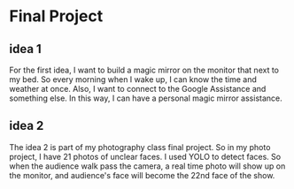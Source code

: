 # Final Project
## idea 1
For the first idea, I want to build a magic mirror on the monitor that next to my bed. So every morning when I wake up, I can know the time and weather at once. Also, I want to connect to the Google Assistance and something else. In this way, I can have a personal magic mirror assistance.  

## idea 2
The idea 2 is part of my photography class final project. So in my photo project, I have 21 photos of unclear faces. I used YOLO to detect faces. So when the audience walk pass the camera, a real time photo will show up on the monitor, and audience's face will become the 22nd face of the show. 
